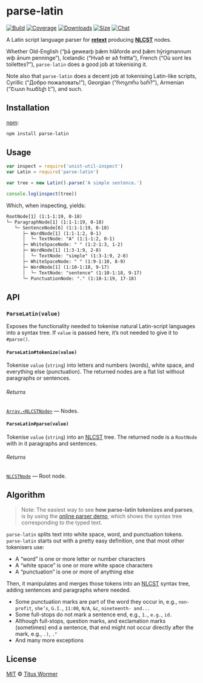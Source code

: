 # parse-latin

[![Build][build-badge]][build]
[![Coverage][coverage-badge]][coverage]
[![Downloads][downloads-badge]][downloads]
[![Size][size-badge]][size]
[![Chat][chat-badge]][chat]

A Latin script language parser for [**retext**][retext] producing
[**NLCST**][nlcst] nodes.

Whether Old-English (“þā gewearþ þǣm hlāforde and þǣm hȳrigmannum wiþ
ānum penninge”), Icelandic (“Hvað er að frétta”), French (“Où sont
les toilettes?”), `parse-latin` does a good job at tokenising it.

Note also that `parse-latin` does a decent job at tokenising
Latin-like scripts, Cyrillic (“Добро пожаловать!”), Georgian (“როგორა
ხარ?”), Armenian (“Շատ հաճելի է”), and such.

## Installation

[npm][]:

```bash
npm install parse-latin
```

## Usage

```javascript
var inspect = require('unist-util-inspect')
var Latin = require('parse-latin')

var tree = new Latin().parse('A simple sentence.')

console.log(inspect(tree))
```

Which, when inspecting, yields:

```txt
RootNode[1] (1:1-1:19, 0-18)
└─ ParagraphNode[1] (1:1-1:19, 0-18)
   └─ SentenceNode[6] (1:1-1:19, 0-18)
      ├─ WordNode[1] (1:1-1:2, 0-1)
      │  └─ TextNode: "A" (1:1-1:2, 0-1)
      ├─ WhiteSpaceNode: " " (1:2-1:3, 1-2)
      ├─ WordNode[1] (1:3-1:9, 2-8)
      │  └─ TextNode: "simple" (1:3-1:9, 2-8)
      ├─ WhiteSpaceNode: " " (1:9-1:10, 8-9)
      ├─ WordNode[1] (1:10-1:18, 9-17)
      │  └─ TextNode: "sentence" (1:10-1:18, 9-17)
      └─ PunctuationNode: "." (1:18-1:19, 17-18)
```

## API

### `ParseLatin(value)`

Exposes the functionality needed to tokenise natural Latin-script
languages into a syntax tree.
If `value` is passed here, it’s not needed to give it to `#parse()`.

#### `ParseLatin#tokenize(value)`

Tokenise `value` (`string`) into letters and numbers (words), white space, and
everything else (punctuation).  The returned nodes are a flat list without
paragraphs or sentences.

###### Returns

[`Array.<NLCSTNode>`][nlcst] — Nodes.

#### `ParseLatin#parse(value)`

Tokenise `value` (`string`) into an [NLCST][nlcst] tree.  The returned node is
a `RootNode` with in it paragraphs and sentences.

###### Returns

[`NLCSTNode`][nlcst] — Root node.

## Algorithm

> Note: The easiest way to see **how parse-latin tokenizes and parses**,
> is by using the [online parser demo](https://wooorm.github.io/parse-latin),
> which shows the syntax tree corresponding to the typed text.

`parse-latin` splits text into white space, word, and punctuation
tokens.  `parse-latin` starts out with a pretty easy definition,
one that most other tokenisers use:

*   A “word” is one or more letter or number characters
*   A “white space” is one or more white space characters
*   A “punctuation” is one or more of anything else

Then, it manipulates and merges those tokens into an [NLCST][]
syntax tree, adding sentences and paragraphs where needed.

*   Some punctuation marks are part of the word they occur in, e.g.,
    `non-profit`, `she’s`, `G.I.`, `11:00`, `N/A`, `&c`,
    `nineteenth- and...`
*   Some full-stops do not mark a sentence end, e.g., `1.`, `e.g.`,
    `id.`
*   Although full-stops, question marks, and exclamation marks
    (sometimes) end a sentence, that end might not occur directly
    after the mark, e.g., `.)`, `."`
*   And many more exceptions

## License

[MIT][license] © [Titus Wormer][author]

<!-- Definitions -->

[build-badge]: https://img.shields.io/travis/wooorm/parse-latin.svg

[build]: https://travis-ci.org/wooorm/parse-latin

[coverage-badge]: https://img.shields.io/codecov/c/github/wooorm/parse-latin.svg

[coverage]: https://codecov.io/github/wooorm/parse-latin

[downloads-badge]: https://img.shields.io/npm/dm/parse-latin.svg

[downloads]: https://www.npmjs.com/package/parse-latin

[size-badge]: https://img.shields.io/bundlephobia/minzip/parse-latin.svg

[size]: https://bundlephobia.com/result?p=parse-latin

[chat-badge]: https://img.shields.io/badge/join%20the%20community-on%20spectrum-7b16ff.svg

[chat]: https://spectrum.chat/unified/retext

[npm]: https://docs.npmjs.com/cli/install

[license]: license

[author]: https://wooorm.com

[retext]: https://github.com/wooorm/retext

[nlcst]: https://github.com/wooorm/nlcst
